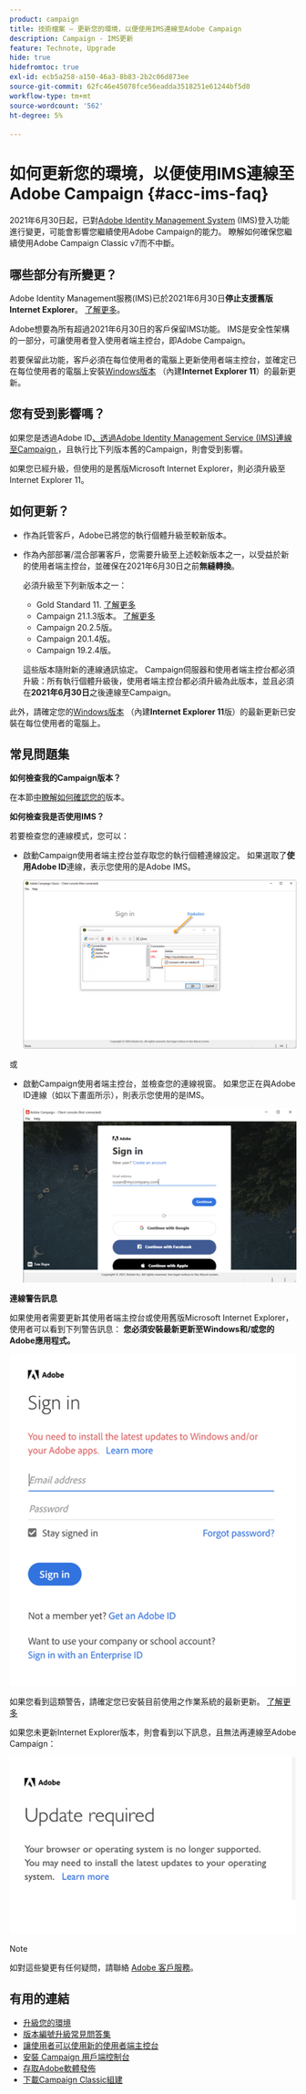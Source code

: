 ```yaml
---
product: campaign
title: 技術檔案 — 更新您的環境，以便使用IMS連線至Adobe Campaign
description: Campaign - IMS更新
feature: Technote, Upgrade
hide: true
hidefromtoc: true
exl-id: ecb5a258-a150-46a3-8b83-2b2c06d873ee
source-git-commit: 62fc46e45078fce56eadda3518251e61244bf5d0
workflow-type: tm+mt
source-wordcount: '562'
ht-degree: 5%

---
```


# 如何更新您的環境，以便使用IMS連線至Adobe Campaign {#acc-ims-faq}



2021年6月30日起，已對[Adobe Identity Management System](https://helpx.adobe.com/tw/enterprise/using/identity.html) (IMS)登入功能進行變更，可能會影響您繼續使用Adobe Campaign的能力。 瞭解如何確保您繼續使用Adobe Campaign Classic v7而不中斷。

## 哪些部分有所變更？

Adobe Identity Management服務(IMS)已於2021年6月30日&#x200B;**停止支援舊版Internet Explorer**。 [了解更多](https://helpx.adobe.com/x-productkb/global/update-operating-system-and-browser.html)。

Adobe想要為所有超過2021年6月30日的客戶保留IMS功能。 IMS是安全性架構的一部分，可讓使用者登入使用者端主控台，即Adobe Campaign。

若要保留此功能，客戶必須在每位使用者的電腦上更新使用者端主控台，並確定已在每位使用者的電腦上安裝[Windows版本](../../rn/using/compatibility-matrix.md#ClientConsoleoperatingsystems) （內建&#x200B;**Internet Explorer 11**）的最新更新。

## 您有受到影響嗎？

如果您是透過Adobe ID[、透過Adobe Identity Management Service (IMS)連線至Campaign ](../../integrations/using/about-adobe-id.md)，且執行比下列版本舊的Campaign，則會受到影響。

如果您已經升級，但使用的是舊版Microsoft Internet Explorer，則必須升級至Internet Explorer 11。

## 如何更新？

* 作為託管客戶，Adobe已將您的執行個體升級至較新版本。

* 作為內部部署/混合部署客戶，您需要升級至上述較新版本之一，以受益於新的使用者端主控台，並確保在2021年6月30日之前&#x200B;**無縫轉換**。

  必須升級至下列新版本之一：

   * Gold Standard 11. [了解更多](../../rn/using/gold-standard.md)
   * Campaign 21.1.3版本。 [了解更多](../../rn/using/latest-release.md)
   * Campaign 20.2.5版。
   * Campaign 20.1.4版。
   * Campaign 19.2.4版。

  這些版本隨附新的連線通訊協定。 Campaign伺服器和使用者端主控台都必須升級：所有執行個體升級後，使用者端主控台都必須升級為此版本，並且必須在&#x200B;**2021年6月30日**&#x200B;之後連線至Campaign。

此外，請確定您的[Windows版本](../../rn/using/compatibility-matrix.md#ClientConsoleoperatingsystems) （內建&#x200B;**Internet Explorer 11**&#x200B;版）的最新更新已安裝在每位使用者的電腦上。

## 常見問題集

**如何檢查我的Campaign版本？**

在本節[中瞭解如何確認您的](../../platform/using/launching-adobe-campaign.md#getting-your-campaign-version)版本。


**如何檢查我是否使用IMS？**

若要檢查您的連線模式，您可以：

* 啟動Campaign使用者端主控台並存取您的執行個體連線設定。 如果選取了&#x200B;**使用Adobe ID**&#x200B;連線，表示您使用的是Adobe IMS。

  ![](../../integrations/using/assets/ims_1.png)

或

* 啟動Campaign使用者端主控台，並檢查您的連線視窗。 如果您正在與Adobe ID連線（如以下畫面所示），則表示您使用的是IMS。

  ![](../../integrations/using/assets/adobeID.png)

**連線警告訊息**

如果使用者需要更新其使用者端主控台或使用舊版Microsoft Internet Explorer，使用者可以看到下列警告訊息： **您必須安裝最新更新至Windows和/或您的Adobe應用程式。**

![](../../integrations/using/assets/do-not-localize/errorMsg.png)

如果您看到這類警告，請確定您已安裝目前使用之作業系統的最新更新。 [了解更多](https://helpx.adobe.com/x-productkb/global/update-operating-system-and-browser.html)

如果您未更新Internet Explorer版本，則會看到以下訊息，且無法再連線至Adobe Campaign：

![](../../integrations/using/assets/do-not-localize/errorUpdateReq.png)

>[!NOTE]
>
>如對這些變更有任何疑問，請聯絡 [Adobe 客戶服務](https://helpx.adobe.com/tw/enterprise/admin-guide.html/enterprise/using/support-for-experience-cloud.ug.html)。
>

## 有用的連結

* [升級您的環境](../../production/using/build-upgrade.md)
* [版本編號升級常見問答集](../../platform/using/faq-build-upgrade.md)
* [讓使用者可以使用新的使用者端主控台](../../installation/using/client-console-availability-for-windows.md)
* [安裝 Campaign 用戶端控制台](../../installation/using/installing-the-client-console.md)
* [存取Adobe軟體發佈](https://experienceleague.adobe.com/docs/experience-cloud/software-distribution/home.html?lang=zh-Hant)
* [下載Campaign Classic組建](https://experience.adobe.com/#/downloads/content/software-distribution/tw/campaign.html)
